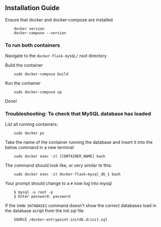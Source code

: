## Installation Guide

Ensure that docker and docker-compose are installed

        docker version
        docker-compose --version
        
### To run both containers
Navigate to the `docker-flask-mySQL/` root directory

Build the container

        sudo docker-compose build
        
Run the container
        
        sudo docker-compose up

Done!


### Troubleshooting: To check that MySQL database has loaded
List all running containers:

        sudo docker ps

Take the name of the container running the database and insert it into the below command in a new terminal

        sudo docker exec -it [CONTAINER_NAME] bash

The command should look like, or very similar to this:

        sudo docker exec -it docker-flask-mysql_db_1 bash

Your prompt should change to a `#` now log into mysql

        $ mysql -u root -p
        $ Enter password: password

If the `SHOW DATABASES` command doesn't show the correct databases load in the database script from the init.sql file 

        SOURCE /docker-entrypoint-initdb.d/init.sql
